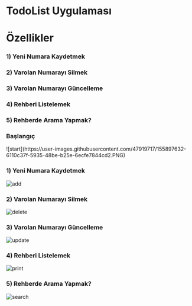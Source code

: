 # TodoList Uygulaması
<h1>Özellikler</h1>
<h3>1) Yeni Numara Kaydetmek</h3>
<h3>2) Varolan Numarayı Silmek</h3>
<h3>3) Varolan Numarayı Güncelleme</h3>
<h3>4) Rehberi Listelemek</h3>
<h3>5) Rehberde Arama Yapmak?</h3>

<h3>Başlangıç</h3>
![start](https://user-images.githubusercontent.com/47919717/155897632-6110c37f-5935-48be-b25e-6ecfe7844cd2.PNG)

<h3>1) Yeni Numara Kaydetmek</h3>

![add](https://user-images.githubusercontent.com/47919717/155897847-68d12e59-5cd1-48c4-9130-1f699f8081f3.PNG)

<h3>2) Varolan Numarayı Silmek</h3>

![delete](https://user-images.githubusercontent.com/47919717/155898037-ffb11c84-63a8-4f86-af08-4671d3025b5c.PNG)

<h3>3) Varolan Numarayı Güncelleme</h3>

![update](https://user-images.githubusercontent.com/47919717/155898094-714356fe-1176-47c8-88e4-2c43cb2f150b.PNG)

<h3>4) Rehberi Listelemek</h3>

![print](https://user-images.githubusercontent.com/47919717/155898128-dfb9c8fd-33c6-4352-a6da-c7fb984151e8.PNG)

<h3>5) Rehberde Arama Yapmak?</h3>

![search](https://user-images.githubusercontent.com/47919717/155898146-c488c322-68b7-4994-a9e1-89a2dcb62934.PNG)
